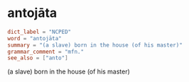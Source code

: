 # antojāta

``` toml
dict_label = "NCPED"
word = "antojāta"
summary = "(a slave) born in the house (of his master)"
grammar_comment = "mfn."
see_also = ["anto"]
```

(a slave) born in the house (of his master)

